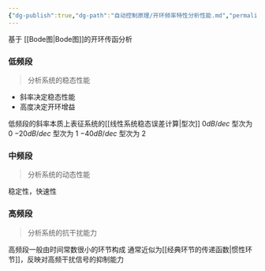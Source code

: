 ```yaml
---
{"dg-publish":true,"dg-path":"自动控制原理/开环频率特性分析性能.md","permalink":"/自动控制原理/开环频率特性分析性能/","dgPassFrontmatter":true,"noteIcon":"","created":"2024-05-20T13:11:25.642+08:00","updated":"2024-06-23T23:42:00.139+08:00"}
---
```


基于 [[Bode图\|Bode图]]的开环传函分析

### 低频段
>分析系统的稳态性能
- 斜率决定稳态性能
- 高度决定开环增益

低频段的斜率本质上表征系统的[[线性系统稳态误差计算\|型次]]
$0dB/dec$     型次为 0
$-20dB/dec$ 型次为 1
$-40dB/dec$  型次为 2

### 中频段
>分析系统的动态性能

稳定性，快速性
### 高频段
>分析系统的抗干扰能力

高频段一般由时间常数很小的环节构成
通常近似为[[经典环节的传递函数\|惯性环节]]，反映对高频干扰信号的抑制能力




